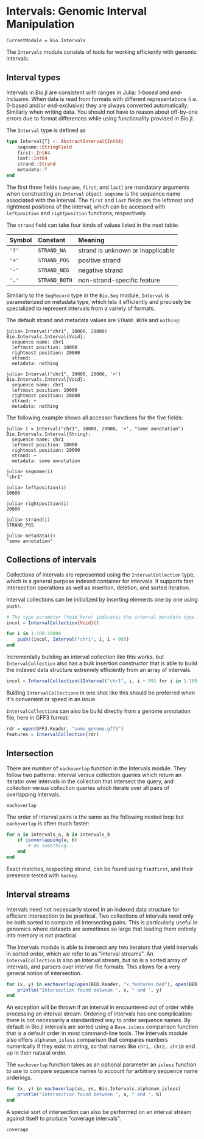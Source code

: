 # Intervals: Genomic Interval Manipulation

```@meta
CurrentModule = Bio.Intervals
```

The `Intervals` module consists of tools for working efficiently with genomic
intervals.


## Interval types

Intervals in Bio.jl are consistent with ranges in Julia: *1-based and
end-inclusive*. When data is read from formats with different representations
(i.e. 0-based and/or end-exclusive) they are always converted automatically.
Similarly when writing data. You should not have to reason about off-by-one
errors due to format differences while using functionality provided in Bio.jl.

The `Interval` type is defined as
```julia
type Interval{T} <: AbstractInterval{Int64}
    seqname::StringField
    first::Int64
    last::Int64
    strand::Strand
    metadata::T
end
```

The first three fields (`seqname`, `first`, and `last`) are mandatory arguments
when constructing an `Interval` object. `seqname` is the sequence name
associated with the interval. The `first` and `last` fields are the leftmost and
rightmost positions of the interval, which can be accessed with `leftposition`
and `rightposition` functions, respectively.

The `strand` field can take four kinds of values listed in the next table:

| Symbol | Constant      | Meaning                           |
| :----- | :------------ | :-------------------------------- |
| `'?'`  | `STRAND_NA`   | strand is unknown or inapplicable |
| `'+'`  | `STRAND_POS`  | positive strand                   |
| `'-'`  | `STRAND_NEG`  | negative strand                   |
| `'.'`  | `STRAND_BOTH` | non-strand-specific feature       |

Similarly to the `SeqRecord` type in the `Bio.Seq` module, `Interval` is
parameterized on metadata type, which lets it efficiently and precisely be
specialized to represent intervals from a variety of formats.


The default strand and metadata values are `STRAND_BOTH` and `nothing`:
```jlcon
julia> Interval("chr1", 10000, 20000)
Bio.Intervals.Interval{Void}:
  sequence name: chr1
  leftmost position: 10000
  rightmost position: 20000
  strand: .
  metadata: nothing

julia> Interval("chr1", 10000, 20000, '+')
Bio.Intervals.Interval{Void}:
  sequence name: chr1
  leftmost position: 10000
  rightmost position: 20000
  strand: +
  metadata: nothing

```

The following example shows all accessor functions for the five fields:
```jlcon
julia> i = Interval("chr1", 10000, 20000, '+', "some annotation")
Bio.Intervals.Interval{String}:
  sequence name: chr1
  leftmost position: 10000
  rightmost position: 20000
  strand: +
  metadata: some annotation

julia> seqname(i)
"chr1"

julia> leftposition(i)
10000

julia> rightposition(i)
20000

julia> strand(i)
STRAND_POS

julia> metadata(i)
"some annotation"

```


## Collections of intervals

Collections of intervals are represented using the `IntervalCollection` type,
which is a general purpose indexed container for intervals. It supports fast
intersection operations as well as insertion, deletion, and sorted iteration.

Interval collections can be initialized by inserting elements one by one using
`push!`.

```julia
# The type parameter (Void here) indicates the interval metadata type.
incol = IntervalCollection{Void}()

for i in 1:100:10000
    push!(incol, Interval("chr1", i, i + 99))
end
```

Incrementally building an interval collection like this works, but
`IntervalCollection` also has a bulk insertion constructor that is able to build
the indexed data structure extremely efficiently from an array of intervals.

```julia
incol = IntervalCollection([Interval("chr1", i, i + 99) for i in 1:100:10000])
```

Bulding `IntervalCollections` in one shot like this should be preferred when
it's convenient or speed in an issue.


`IntervalCollection`s can also be build directly from a genome annotation file,
here in GFF3 format:

```julia
rdr = open(GFF3.Reader, "some_genome.gff3")
features = IntervalCollection(rdr)
```

## Intersection

There are number of `eachoverlap` function in the Intervals module. They follow
two patterns: interval versus collection queries which return an iterator over
intervals in the collection that intersect the query, and collection versus
collection queries which iterate over all pairs of overlapping intervals.

```@docs
eachoverlap
```

The order of interval pairs is the same as the following nested loop but
`eachoverlap` is often much faster:
```julia
for a in intervals_a, b in intervals_b
    if isoverlapping(a, b)
        # do something...
    end
end
```

Exact matches, respecting strand, can be found using `findfirst`, and their
presence tested with `haskey`.


## Interval streams

Intervals need not necessarily stored in an indexed data structure for efficient
intersection to be practical. Two collections of intervals need only be both
sorted to compute all intersecting pairs. This is particularly useful in
genomics where datasets are sometimes so large that loading them entirely into
memory is not practical.

The Intervals module is able to intersect any two iterators that yield intervals
in sorted order, which we refer to as "interval streams". An
`IntervalCollection` is also an interval stream, but so is a sorted array of
intervals, and parsers over interval file formats. This allows for a very
general notion of intersection.

```julia
for (x, y) in eachoverlap(open(BED.Reader, "x_features.bed"), open(BED.Reader, "y_features.bed"))
    println("Intersection found between ", x, " and ", y)
end
```

An exception will be thrown if an interval in encountered out of order while
processing an interval stream. Ordering of intervals has one complication: there
is not necessarily a standardized way to order sequence names. By default in
Bio.jl intervals are sorted using a `Base.isless` comparison function that is a
default order in most command-line tools. The Intervals module also offers
`alphanum_isless` comparison that compares numbers numerically if they exist in
string, so that names like `chr1, chr2, chr10` end up in their natural order.

The `eachoverlap` function takes as an optional parameter an `isless` function to
use to compare sequence names to account for arbitrary sequence name orderings.

```julia
for (x, y) in eachoverlap(xs, ys, Bio.Intervals.alphanum_isless)
    println("Intersection found between ", a, " and ", b)
end
```

A special sort of intersection can also be performed on an interval stream
against itself to produce "coverage intervals".

```@docs
coverage
```
